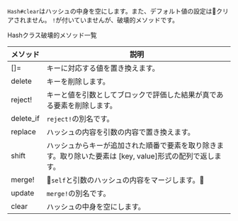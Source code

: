 `Hash#clear`はハッシュの中身を空にします。また、デフォルト値の設定はクリアされません。
`!`が付いていませんが、破壊的メソッドです。

Hashクラス破壊的メソッド一覧

| メソッド | 説明 |
|-|-|
| []= | キーに対応する値を置き換えます。 |
| delete | キーを削除します。 |
| reject! | キーと値を引数としてブロックで評価した結果が真である要素を削除します。 |
| delete_if | `reject!`の別名です。 |
| replace | ハッシュの内容を引数の内容で置き換えます。 |
| shift | ハッシュからキーが追加された順番で要素を取り除きます。取り除いた要素は [key, value]形式の配列で返します。 |
| merge! | `self`と引数のハッシュの内容をマージします。 |
| update | `merge!`の別名です。 |
| clear | ハッシュの中身を空にします。 |
